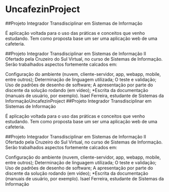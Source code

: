 # UncafezinProject
##Projeto Integrador Transdisciplinar em Sistemas de Informação

É aplicação voltada para o uso das práticas e conceitos que venho estudando. Tem como proposta base um ser uma aplicação web de uma cafeteria.

##Projeto Integrador Transdisciplinar em Sistemas de Informação II Ofertado pela Cruzeiro do Sul Virtual, no curso de Sistemas de Informação. Serão trabalhados aspectos fortemente calcados em:

Configuração do ambiente (nuvem, cliente-servidor, app, webapp, mobile, entre outros);
Determinação de linguagem utilizada;
O teste e validação;
Uso de padrões de desenho de software;
A apresentação por parte do discente da solução rodando (em vídeo); *Escrita da documentação (manuais de usuário, por exemplo).
Isael Ferreira, estudante de Sistemas da InformaçãoUncafezinProject
##Projeto Integrador Transdisciplinar em Sistemas de Informação

É aplicação voltada para o uso das práticas e conceitos que venho estudando. Tem como proposta base um ser uma aplicação web de uma cafeteria.

##Projeto Integrador Transdisciplinar em Sistemas de Informação II Ofertado pela Cruzeiro do Sul Virtual, no curso de Sistemas de Informação. Serão trabalhados aspectos fortemente calcados em:

Configuração do ambiente (nuvem, cliente-servidor, app, webapp, mobile, entre outros);
Determinação de linguagem utilizada;
O teste e validação;
Uso de padrões de desenho de software;
A apresentação por parte do discente da solução rodando (em vídeo); *Escrita da documentação (manuais de usuário, por exemplo).
Isael Ferreira, estudante de Sistemas da Informação
